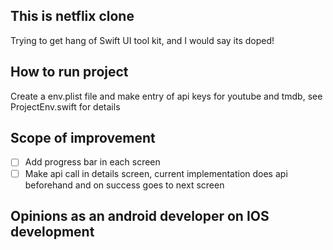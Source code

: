 ## This is netflix clone

Trying to get hang of Swift UI tool kit, and I would say its doped!

## How to run project
Create a env.plist file and make entry of api keys for youtube and tmdb, see ProjectEnv.swift for details

## Scope of improvement
- [ ] Add progress bar in each screen
- [ ] Make api call in details screen, current implementation does api beforehand and on success goes to next 
screen

## Opinions as an android developer on IOS development






